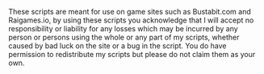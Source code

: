 These scripts are meant for use on game sites such as Bustabit.com and Raigames.io, by using these scripts you acknowledge that I will accept no responsibility or liability for any losses which may be incurred by any person or persons using the whole or any part of my scripts, whether caused by bad luck on the site or a bug in the script.
You do have permission to redistribute my scripts but please do not claim them as your own.
